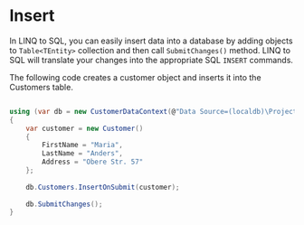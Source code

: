 # Insert

In LINQ to SQL, you can easily insert data into a database by adding objects to `Table<TEntity>` collection and then call `SubmitChanges()` method. LINQ to SQL will translate your changes into the appropriate SQL `INSERT` commands.

The following code creates a customer object and inserts it into the Customers table.

```csharp

using (var db = new CustomerDataContext(@"Data Source=(localdb)\ProjectsV13;Initial Catalog=CustomerDB;"))
{
    var customer = new Customer()
    {
        FirstName = "Maria",
        LastName = "Anders",
        Address = "Obere Str. 57"
    };
    
    db.Customers.InsertOnSubmit(customer);
    
    db.SubmitChanges();
}

```